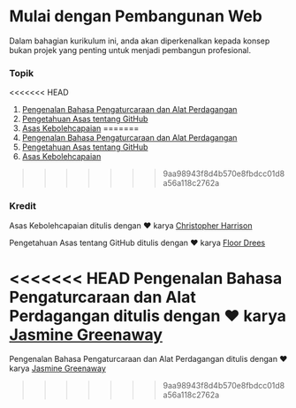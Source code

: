 # Mulai dengan Pembangunan Web

Dalam bahagian kurikulum ini, anda akan diperkenalkan kepada konsep bukan projek yang penting untuk menjadi pembangun profesional.

### Topik

<<<<<<< HEAD
1. [Pengenalan Bahasa Pengaturcaraan dan Alat Perdagangan](1-intro-to-programming-languages/README.md)
2. [Pengetahuan Asas tentang GitHub](2-github-basics/README.md)
3. [Asas Kebolehcapaian](3-accessibility/README.md)
=======
1. [Pengenalan Bahasa Pengaturcaraan dan Alat Perdagangan](../1-intro-to-programming-languages/translations/README.ms.md)
2. [Pengetahuan Asas tentang GitHub](../2-github-basics/translations/README.ms.md)
3. [Asas Kebolehcapaian](../3-accessibility/translations/README.ms.md)
>>>>>>> 9aa98943f8d4b570e8fbdcc01d8a56a118c2762a

### Kredit

Asas Kebolehcapaian ditulis dengan ♥️ karya [Christopher Harrison](https://twitter.com/geektrainer)

Pengetahuan Asas tentang GitHub ditulis dengan ♥️ karya [Floor Drees](https://twitter.com/floordrees)

<<<<<<< HEAD
Pengenalan Bahasa Pengaturcaraan dan Alat Perdagangan ditulis dengan ♥️ karya [Jasmine Greenaway](https://twitter.com/paladique)
=======
Pengenalan Bahasa Pengaturcaraan dan Alat Perdagangan ditulis dengan ♥️ karya [Jasmine Greenaway](https://twitter.com/paladique)
>>>>>>> 9aa98943f8d4b570e8fbdcc01d8a56a118c2762a
